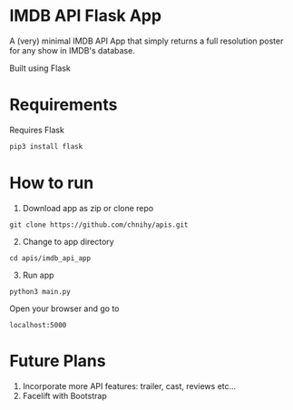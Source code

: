 # IMDB API Flask App

A (very) minimal IMDB API App that simply returns a full resolution poster for any show in IMDB's database.  

Built using Flask

# Requirements
Requires Flask
```bash
pip3 install flask
```	

# How to run
1. Download app as zip or clone repo
```
git clone https://github.com/chnihy/apis.git
```

2. Change to app directory
```
cd apis/imdb_api_app
```

3. Run app
```
python3 main.py
```

Open your browser and go to
```
localhost:5000
```

# Future Plans
1. Incorporate more API features: trailer, cast, reviews etc...
2. Facelift with Bootstrap
